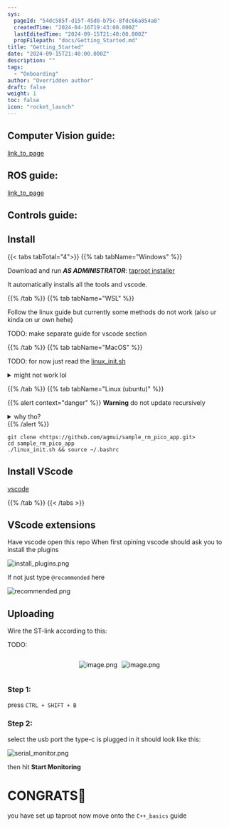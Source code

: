 ```yaml
---
sys:
  pageId: "54dc585f-d15f-45d0-b75c-8fdc66a854a8"
  createdTime: "2024-04-16T19:43:00.000Z"
  lastEditedTime: "2024-09-15T21:40:00.000Z"
  propFilepath: "docs/Getting_Started.md"
title: "Getting_Started"
date: "2024-09-15T21:40:00.000Z"
description: ""
tags:
  - "Onboarding"
author: "Overridden author"
draft: false
weight: 1
toc: false
icon: "rocket_launch"
---
```


## Computer Vision guide:

[link_to_page](86d45bc0-388b-4d26-8848-44f255f73d0e)

## ROS guide:

[link_to_page](3c76c1de-ec8f-46d6-8b0a-294005edc2d5)

## Controls guide:

## Install

{{< tabs tabTotal="4">}}
{{% tab tabName="Windows" %}}

Download and run _**AS ADMINISTRATOR**_: [taproot installer](https://github.com/Thornbots/TeachingFreshies/releases/tag/1.0)

It automatically installs all the tools and vscode.

{{% /tab %}}
{{% tab tabName="WSL" %}}

Follow the linux guide but currently some methods do not work (also ur kinda on ur own hehe)

TODO: make separate guide for vscode section

{{% /tab %}}
{{% tab tabName="MacOS" %}}

TODO: for now just read the [linux_init.sh](https://github.com/agmui/sample_rm_pico_app/blob/main/linux_init.sh)

<details>
<summary>might not work lol</summary>

`brew install libusb pkg-config`

Next install: [vscode](https://code.visualstudio.com/Download)

</details>

{{% /tab %}}
{{% tab tabName="Linux (ubuntu)" %}}

{{% alert context="danger" %}}
**Warning** do not update recursively
<details>
<summary>why tho?</summary>
There are some submodules that may go on for a while (like tinyusb) and I highly
recommend you don't need to get them.
If you want to see what submodules I update just look in `linux_init.sh`
</details>
{{% /alert %}}

```shell
git clone <https://github.com/agmui/sample_rm_pico_app.git>
cd sample_rm_pico_app
./linux_init.sh && source ~/.bashrc
```

## Install VScode

[vscode](https://code.visualstudio.com/Download)

{{% /tab %}}
{{< /tabs >}}

## VScode extensions

Have vscode open this repo
When first opining vscode should ask you to install the plugins

![install_plugins.png](https://prod-files-secure.s3.us-west-2.amazonaws.com/d518164a-d88e-44d1-a4ee-3adb3bd8bce0/89bd30f0-1825-4e77-867b-0a41ce370880/install_plugins.png?X-Amz-Algorithm=AWS4-HMAC-SHA256&X-Amz-Content-Sha256=UNSIGNED-PAYLOAD&X-Amz-Credential=ASIAZI2LB466WYI35CBN%2F20250225%2Fus-west-2%2Fs3%2Faws4_request&X-Amz-Date=20250225T220721Z&X-Amz-Expires=3600&X-Amz-Security-Token=IQoJb3JpZ2luX2VjEBUaCXVzLXdlc3QtMiJGMEQCIENjDvBAHv7TjrTkM5TjNCny3vjPnYrmZsUhSnBODK2dAiAdShVEEXuTFwkDL20d5g1Z%2F7BSLRNhW8eC%2BBmaOwAo5Sr%2FAwhOEAAaDDYzNzQyMzE4MzgwNSIMvDI94lEllCiD6w%2BWKtwD51tw5%2FcJ5rjpY6SAN7jdBo4PQzVc%2FDJyWgeQCK47o7%2FmasErRrVpWI1Oqm1Uh4nyqXEFI8QQpJX4Bqgr7C3B6SnS7LhZHDfrzMAaU5BZ%2FTkwYElNRM6QH54%2F8e9%2BmcSlBL04OCn8r%2BZZQc1Lx9zPWcl8dHIMuVz5kJe57dpfi2HBbQmEnn0%2B39LJduS8eOZqPQTKuLpPM5wu4mLBWfsqTfsQFKCdGFQRaLGeYH1XpmeWkIMBnDcY47MaMqndYRWFZUh%2BjGJwWumbmtE2FtcL2L7AC0XRy8ozqNZ4itXDtkdUrh7hqt%2FA72sonfSRhXqD1q688Cw19K25qwTUh0KnXwBtSdB7SSNgBKBt4wSiruC119k5tlVDeG2PJ00gBt6Gv0SGeTT5d8W%2FA8yZToeHNr89n6sd%2BMIBaJdXRfoH8Xe9z4xFUU81UuVG8OESzh3IQlfLEnW5pcpx2GSXrGUb%2FgFOZmZbX48eGQUm%2B%2BINrKUPS5yWxgGt4gly8QfF4oxh42DslUfUlNxYwoy%2FvMQzq%2Br5f6j5Pyno8vNSltfEqkUOj762X45xGqz7aMV2OOSL%2FZOial6BqhpR1%2FkwCRU2VpbhhVmp8OfGWwqROMiMTxpmVr9d2jmuwR%2FIbM0wluT4vQY6pgGpIVNo%2BIoGQzl8DoeEPRv5%2BwmlHh%2FqwjL7wfBfCZVbYkBUWjdbtjehuBDYZyZiSFv5zluU3tfXXL9HjQ1Y0gJNv22UxNDZoqUZcQjcffJ4W%2BU%2BC3D2y9RaUjua8uAbcZTj5laViwA3QsJcApkHfbds62ChlP%2BIiGF9I9aiRD%2BTSR%2FKN3fn8Zabb1uTiHIbnTL72GtHHA5JZWD%2BFuC6TXwSbgp2QNSD&X-Amz-Signature=28f09ff15fa2e6936e67d6321475fef09b36a1ae063f8be8e0d3b6d2f4e72e97&X-Amz-SignedHeaders=host&x-id=GetObject)

If not just type `@recommended` here  

![recommended.png](https://prod-files-secure.s3.us-west-2.amazonaws.com/d518164a-d88e-44d1-a4ee-3adb3bd8bce0/61e661e9-5d85-4dfc-be0d-8d2097a5e793/recommended.png?X-Amz-Algorithm=AWS4-HMAC-SHA256&X-Amz-Content-Sha256=UNSIGNED-PAYLOAD&X-Amz-Credential=ASIAZI2LB466WYI35CBN%2F20250225%2Fus-west-2%2Fs3%2Faws4_request&X-Amz-Date=20250225T220721Z&X-Amz-Expires=3600&X-Amz-Security-Token=IQoJb3JpZ2luX2VjEBUaCXVzLXdlc3QtMiJGMEQCIENjDvBAHv7TjrTkM5TjNCny3vjPnYrmZsUhSnBODK2dAiAdShVEEXuTFwkDL20d5g1Z%2F7BSLRNhW8eC%2BBmaOwAo5Sr%2FAwhOEAAaDDYzNzQyMzE4MzgwNSIMvDI94lEllCiD6w%2BWKtwD51tw5%2FcJ5rjpY6SAN7jdBo4PQzVc%2FDJyWgeQCK47o7%2FmasErRrVpWI1Oqm1Uh4nyqXEFI8QQpJX4Bqgr7C3B6SnS7LhZHDfrzMAaU5BZ%2FTkwYElNRM6QH54%2F8e9%2BmcSlBL04OCn8r%2BZZQc1Lx9zPWcl8dHIMuVz5kJe57dpfi2HBbQmEnn0%2B39LJduS8eOZqPQTKuLpPM5wu4mLBWfsqTfsQFKCdGFQRaLGeYH1XpmeWkIMBnDcY47MaMqndYRWFZUh%2BjGJwWumbmtE2FtcL2L7AC0XRy8ozqNZ4itXDtkdUrh7hqt%2FA72sonfSRhXqD1q688Cw19K25qwTUh0KnXwBtSdB7SSNgBKBt4wSiruC119k5tlVDeG2PJ00gBt6Gv0SGeTT5d8W%2FA8yZToeHNr89n6sd%2BMIBaJdXRfoH8Xe9z4xFUU81UuVG8OESzh3IQlfLEnW5pcpx2GSXrGUb%2FgFOZmZbX48eGQUm%2B%2BINrKUPS5yWxgGt4gly8QfF4oxh42DslUfUlNxYwoy%2FvMQzq%2Br5f6j5Pyno8vNSltfEqkUOj762X45xGqz7aMV2OOSL%2FZOial6BqhpR1%2FkwCRU2VpbhhVmp8OfGWwqROMiMTxpmVr9d2jmuwR%2FIbM0wluT4vQY6pgGpIVNo%2BIoGQzl8DoeEPRv5%2BwmlHh%2FqwjL7wfBfCZVbYkBUWjdbtjehuBDYZyZiSFv5zluU3tfXXL9HjQ1Y0gJNv22UxNDZoqUZcQjcffJ4W%2BU%2BC3D2y9RaUjua8uAbcZTj5laViwA3QsJcApkHfbds62ChlP%2BIiGF9I9aiRD%2BTSR%2FKN3fn8Zabb1uTiHIbnTL72GtHHA5JZWD%2BFuC6TXwSbgp2QNSD&X-Amz-Signature=c436c745797e5ae1e67396d14f291815eb9d7bdc68cbc64d34a23c229514c5eb&X-Amz-SignedHeaders=host&x-id=GetObject)

## Uploading

Wire the ST-link according to this:

TODO:

<div style="display: flex;flex-direction: row; column-gap:10px; max-width: 630px;justify-content: center;">
<div>

![image.png](https://prod-files-secure.s3.us-west-2.amazonaws.com/d518164a-d88e-44d1-a4ee-3adb3bd8bce0/210ecb78-1116-4d7b-b9b7-2292f66fa2c2/image.png?X-Amz-Algorithm=AWS4-HMAC-SHA256&X-Amz-Content-Sha256=UNSIGNED-PAYLOAD&X-Amz-Credential=ASIAZI2LB4665X2KPZWB%2F20250225%2Fus-west-2%2Fs3%2Faws4_request&X-Amz-Date=20250225T220723Z&X-Amz-Expires=3600&X-Amz-Security-Token=IQoJb3JpZ2luX2VjEBUaCXVzLXdlc3QtMiJGMEQCIGFf3bo7%2FBm%2FFaJ8kMA5SKG8BwlCwgiM4fLmmmXmx3j4AiAWKGeNcY7%2FlC%2BBvER60D03bz63IfrvlWlWHYVId4z2hir%2FAwhOEAAaDDYzNzQyMzE4MzgwNSIMYA05lEbHlY1Ack%2BoKtwDezQEt0l6o4daRPZ9kK3xY7gNBHELHqQ7u6g6IGVQEcSecTncdDacAGsPzrAlwGAxdmIM%2BaqalLAqil0rzjghOcYBv6I8Enb2rhdA4HpGgJX4CGqzeYUJJJf%2BeXjMha72bTTe1rBDcjhjvGykzxFwohJEPswA8ifVCN%2FXPTRchwcEGZxcGVY5QAp5jo1g7oEnAWh%2Frm9HVN9GhBxcXHqjUdy2lT2D%2FTdBL%2BtAZU25I2ldO2rJBBcWjkO8jFBzTejjZKad%2BsQZByQIELG2FLSYIRnjCHUcZfdNVXujLIohR6%2F%2F7pCnZN%2B4qhZqNVAl8zZ276u2kXVyGxcTXRddCmI80av7LtHsExEC9sOmotdelLEY0D87GD3YOKeGK5FQ52nX4oYtFRE%2BkMNBh4bQA5s7vg5Zu8N7QqQ2dbuqEkrkDsn%2FAwStVT3KMOXLfyavjhXCc6hRRAMOQju8y2LXeSbdVdgFWEYPS7CA7551eu2F6OfihKi%2FmEgM5K2d3xrcQPvqcLPX0TJ7qlsMwXm5tuB4HcI9NiWqZXVYb1BtbAE3PhEOX2PEKqD6vPPh7qC3y8AbBeNu%2F1JpyK4odDMa%2BhN%2BgzgpJfDcsUuqaeult6lRA%2FEY0NTP1PtSqK2aTXIwluT4vQY6pgGtik1Z0aRKVwXTjk54b%2BE3yH5XqBgSkAJWMtCR%2FEKT7gmQ7QHfra3G7%2B9ZM6Lx71mOTzXihfERK3Z%2FxmDFpljKx4uFTjaw%2BoFzt%2Fc8j1OkIlrH7ZenoXONkL%2BFi1v7P%2FCWDcDba9x95iZ%2B%2F25AkfA2Is%2F9l%2FYFz2h9MY64S%2B3bfRGtsHdyUGlFDypYji4CDxKwIRYoq8pd6O260o%2FKTs0lNAHvL5Yj&X-Amz-Signature=d7e0ecf0246357cf8c71cd071b3796809813b5e9d3289e5884ef2f0adeea214f&X-Amz-SignedHeaders=host&x-id=GetObject)

</div>
<div>

![image.png](https://prod-files-secure.s3.us-west-2.amazonaws.com/d518164a-d88e-44d1-a4ee-3adb3bd8bce0/33a0fd0f-8ca6-4a86-8e09-26e95ded1fff/image.png?X-Amz-Algorithm=AWS4-HMAC-SHA256&X-Amz-Content-Sha256=UNSIGNED-PAYLOAD&X-Amz-Credential=ASIAZI2LB466YYCFXMDD%2F20250225%2Fus-west-2%2Fs3%2Faws4_request&X-Amz-Date=20250225T220723Z&X-Amz-Expires=3600&X-Amz-Security-Token=IQoJb3JpZ2luX2VjEBUaCXVzLXdlc3QtMiJHMEUCIQDTfHZDW%2BmYt7sK78nWLkrdG8CyJ3c%2FIlR1fV3ru7bgkAIgQ2SXUd%2FeeSSDm%2FufGydsdroLK%2FLP6Wu0aZjUVy0I8Woq%2FwMIThAAGgw2Mzc0MjMxODM4MDUiDGwiHDtug9JAQL278CrcA0wqsLYsRrKV3s1LmRhy0%2BEVcSfZaOvIih8J448L0%2B6HM6Di7Qp0CHgTN%2FtJrMk3ccgcbSwRbgZAGd4pg3d85g%2FDCc3Ze4dnLVmnfZpY2fB6kMilivnq5gZG2YUYXIeEKYe8hxByL7LihGQmNtg%2BKq92ufvHXX0nsRFZ4%2BVVcHUXhoF2zNJ6BGPkGhK9Ttn7Wkc8piBEUyKTB3bWS3giRUP9uQ1F8yiNaJf7d40GtLWaRwdrUGnwXwbUXGeOVUPBBY%2Fyk5S95N5Dn%2B3nMosTWJIVZ%2BK9bElKQ9mt9YtT43jsRRCiwcCKrEYxhl%2B3RTJ0aco6LeDnaa49p5dFemhytrmsZ0gzFmu%2BFDEaooo0BZ1jYIVrd78x7kiB%2FWVlJ59SL115ZQ4kq7UxHfzEFhLRsbf2YvODCmSdhkbWauaI6aTsZ5RT1Hy2an0h8kq3Vhj9UcznIm1Kwzy2KcJTjQoPBE%2B7NEMwm9UBx78Ii1IP64jzgYgpHq3dL%2B0TsJOc6z4LtxJyNduds3JnEM5dNj4QOHQzllRolDafo7O0VMV6nyfubYuRvCO%2FqYInO1rUaL4bcbX0TL%2FK8YqhVVjvSo3oWtxAY95GVvpJCL06VpFBeb6WyAJc4aoiqQGAXBeYMLHk%2BL0GOqUBNCu1HfAmJnB6OoiAxsJPueYxCvOBXSm747Yws%2BHVr90iyg7j4ubc3M3x6VRcz%2Br9Pp5wtzAw62Tsvcs7%2FPRayL4bjVOM%2BT8FCPpCZ6nDHUyBPdCyma70dqtFkrY9hfwbGb22FE6ADZ6zenCUzJraoJ72CVWGiqZsRs9RfYLjqx79z6sE8igkJEiUvu1cppK6edKnvvne4EOa98WxGDZk3VFP5T9M&X-Amz-Signature=e6d8c834ab2f6c90f195f7a9ba49968096431ca541d23f2d42646701a0467bb3&X-Amz-SignedHeaders=host&x-id=GetObject)

</div>
</div>

### Step 1:

press `CTRL + SHIFT + B`

### Step 2:

select the usb port the type-c is plugged in it should look like this:

![serial_monitor.png](https://prod-files-secure.s3.us-west-2.amazonaws.com/d518164a-d88e-44d1-a4ee-3adb3bd8bce0/f03f4774-05d4-4393-b6a0-d5efb6d315ab/serial_monitor.png?X-Amz-Algorithm=AWS4-HMAC-SHA256&X-Amz-Content-Sha256=UNSIGNED-PAYLOAD&X-Amz-Credential=ASIAZI2LB466WYI35CBN%2F20250225%2Fus-west-2%2Fs3%2Faws4_request&X-Amz-Date=20250225T220721Z&X-Amz-Expires=3600&X-Amz-Security-Token=IQoJb3JpZ2luX2VjEBUaCXVzLXdlc3QtMiJGMEQCIENjDvBAHv7TjrTkM5TjNCny3vjPnYrmZsUhSnBODK2dAiAdShVEEXuTFwkDL20d5g1Z%2F7BSLRNhW8eC%2BBmaOwAo5Sr%2FAwhOEAAaDDYzNzQyMzE4MzgwNSIMvDI94lEllCiD6w%2BWKtwD51tw5%2FcJ5rjpY6SAN7jdBo4PQzVc%2FDJyWgeQCK47o7%2FmasErRrVpWI1Oqm1Uh4nyqXEFI8QQpJX4Bqgr7C3B6SnS7LhZHDfrzMAaU5BZ%2FTkwYElNRM6QH54%2F8e9%2BmcSlBL04OCn8r%2BZZQc1Lx9zPWcl8dHIMuVz5kJe57dpfi2HBbQmEnn0%2B39LJduS8eOZqPQTKuLpPM5wu4mLBWfsqTfsQFKCdGFQRaLGeYH1XpmeWkIMBnDcY47MaMqndYRWFZUh%2BjGJwWumbmtE2FtcL2L7AC0XRy8ozqNZ4itXDtkdUrh7hqt%2FA72sonfSRhXqD1q688Cw19K25qwTUh0KnXwBtSdB7SSNgBKBt4wSiruC119k5tlVDeG2PJ00gBt6Gv0SGeTT5d8W%2FA8yZToeHNr89n6sd%2BMIBaJdXRfoH8Xe9z4xFUU81UuVG8OESzh3IQlfLEnW5pcpx2GSXrGUb%2FgFOZmZbX48eGQUm%2B%2BINrKUPS5yWxgGt4gly8QfF4oxh42DslUfUlNxYwoy%2FvMQzq%2Br5f6j5Pyno8vNSltfEqkUOj762X45xGqz7aMV2OOSL%2FZOial6BqhpR1%2FkwCRU2VpbhhVmp8OfGWwqROMiMTxpmVr9d2jmuwR%2FIbM0wluT4vQY6pgGpIVNo%2BIoGQzl8DoeEPRv5%2BwmlHh%2FqwjL7wfBfCZVbYkBUWjdbtjehuBDYZyZiSFv5zluU3tfXXL9HjQ1Y0gJNv22UxNDZoqUZcQjcffJ4W%2BU%2BC3D2y9RaUjua8uAbcZTj5laViwA3QsJcApkHfbds62ChlP%2BIiGF9I9aiRD%2BTSR%2FKN3fn8Zabb1uTiHIbnTL72GtHHA5JZWD%2BFuC6TXwSbgp2QNSD&X-Amz-Signature=87467de7574ee34a34507b423c01507a8bf68a8e15074ce7f25d2b57d8b7bda4&X-Amz-SignedHeaders=host&x-id=GetObject)

then hit **Start Monitoring**

# CONGRATS🎉

you have set up taproot now move onto the `C++_basics` guide
